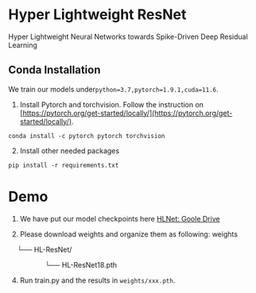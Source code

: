 # Hyper Lightweight ResNet
Hyper Lightweight Neural Networks towards Spike-Driven Deep Residual Learning


## Conda Installation
We train our models under`python=3.7,pytorch=1.9.1,cuda=11.6`. 

1.  Install Pytorch and torchvision.
Follow the instruction on  [https://pytorch.org/get-started/locally/](https://pytorch.org/get-started/locally/).

`conda install -c pytorch pytorch torchvision`

2.   Install other needed packages
   
`pip install -r requirements.txt`


# Demo
1. We have put our model checkpoints here [HLNet: Goole Drive](https://drive.usercontent.google.com/download?id=1UQ7jk1GUJYarDhvObohmMNj3JHivVorv&export=download&authuser=0&confirm=t&uuid=6821aac4-2743-4573-8c6b-86ed173abf86&at=AN_67v066gnoSzf4-9v4-p8-_0oZ:1727928252909)

2. Please download weights and organize them as following:
weights

&emsp;  └── HL-ResNet/

&emsp;&emsp;&emsp;&emsp;&emsp; └── HL-ResNet18.pth

4.  Run train.py and the results in `weights/xxx.pth`.
